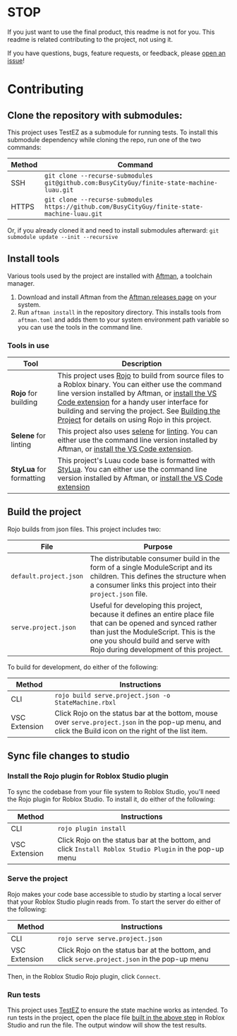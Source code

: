# STOP

If you just want to use the final product, this readme is not for you. This readme is related contributing to the project, not using it.

If you have questions, bugs, feature requests, or feedback, please [open an issue](https://github.com/BusyCityGuy/finite-state-machine-luau/issues)!

# Contributing

## Clone the repository with submodules:

This project uses TestEZ as a submodule for running tests. To install this submodule dependency while cloning the repo, run one of the two commands:

| Method | Command                                                                                       |
| ------ | --------------------------------------------------------------------------------------------- |
| SSH    | `git clone --recurse-submodules git@github.com:BusyCityGuy/finite-state-machine-luau.git`     |
| HTTPS  | `git clone --recurse-submodules https://github.com/BusyCityGuy/finite-state-machine-luau.git` |

Or, if you already cloned it and need to install submodules afterward:
`git submodule update --init --recursive`

## Install tools

Various tools used by the project are installed with [Aftman](https://github.com/LPGhatguy/aftman), a toolchain manager.

1. Download and install Aftman from the [Aftman releases page](https://github.com/LPGhatguy/aftman/releases/latest) on your system.
1. Run `aftman install` in the repository directory. This installs tools from `aftman.toml` and adds them to your system environment path variable so you can use the tools in the command line.

### Tools in use

| Tool                      | Description                                                                                                                                                                                                                                                                                                                                                                                                                                                                                                                                                                             |
| ------------------------- | --------------------------------------------------------------------------------------------------------------------------------------------------------------------------------------------------------------------------------------------------------------------------------------------------------------------------------------------------------------------------------------------------------------------------------------------------------------------------------------------------------------------------------------------------------------------------------------- |
| **Rojo** for building     | This project uses [Rojo](<[https://rojo.space/](https://rojo.space/)>) to build from source files to a Roblox binary. You can either use the command line version installed by Aftman, or [install the VS Code extension](<[https://marketplace.visualstudio.com/items?itemName=evaera.vscode-rojo](https://marketplace.visualstudio.com/items?itemName=evaera.vscode-rojo)>) for a handy user interface for building and serving the project. See [Building the Project](#build-the-project) for details on using Rojo in this project.                                                |
| **Selene** for linting    | This project also uses [selene](<[https://kampfkarren.github.io/selene/roblox.html](https://kampfkarren.github.io/selene/roblox.html)>) for [linting](<[https://owasp.org/www-project-devsecops-guideline/latest/01b-Linting-Code](https://owasp.org/www-project-devsecops-guideline/latest/01b-Linting-Code)>). You can either use the command line version installed by Aftman, or [install the VS Code extension](<[https://marketplace.visualstudio.com/items?itemName=Kampfkarren.selene-vscode](https://marketplace.visualstudio.com/items?itemName=Kampfkarren.selene-vscode)>). |
| **StyLua** for formatting | This project's Luau code base is formatted with [StyLua](<[https://github.com/JohnnyMorganz/StyLua](https://github.com/JohnnyMorganz/StyLua)>). You can either use the command line version installed by Aftman, or [install the VS Code extension](<[https://marketplace.visualstudio.com/items?itemName=JohnnyMorganz.stylua](https://marketplace.visualstudio.com/items?itemName=JohnnyMorganz.stylua)>)                                                                                                                                                                             |

## Build the project

Rojo builds from json files. This project includes two:

| File                   | Purpose                                                                                                                                                                                                                               |
| ---------------------- | ------------------------------------------------------------------------------------------------------------------------------------------------------------------------------------------------------------------------------------- |
| `default.project.json` | The distributable consumer build in the form of a single ModuleScript and its children. This defines the structure when a consumer links this project into their `project.json` file.                                                 |
| `serve.project.json`   | Useful for developing this project, because it defines an entire place file that can be opened and synced rather than just the ModuleScript. This is the one you should build and serve with Rojo during development of this project. |

To build for development, do either of the following:

| Method        | Instructions                                                                                                                                            |
| ------------- | ------------------------------------------------------------------------------------------------------------------------------------------------------- |
| CLI           | `rojo build serve.project.json -o StateMachine.rbxl`                                                                                                    |
| VSC Extension | Click Rojo on the status bar at the bottom, mouse over `serve.project.json` in the pop-up menu, and click the Build icon on the right of the list item. |

## Sync file changes to studio

### Install the Rojo plugin for Roblox Studio plugin

To sync the codebase from your file system to Roblox Studio, you'll need the Rojo plugin for Roblox Studio. To install it, do either of the following:

| Method        | Instructions                                                                                            |
| ------------- | ------------------------------------------------------------------------------------------------------- |
| CLI           | `rojo plugin install`                                                                                   |
| VSC Extension | Click Rojo on the status bar at the bottom, and click `Install Roblox Studio Plugin` in the pop-up menu |

### Serve the project

Rojo makes your code base accessible to studio by starting a local server that your Roblox Studio plugin reads from. To start the server do either of the following:

| Method        | Instructions                                                                                  |
| ------------- | --------------------------------------------------------------------------------------------- |
| CLI           | `rojo serve serve.project.json`                                                               |
| VSC Extension | Click Rojo on the status bar at the bottom, and click `serve.project.json` in the pop-up menu |

Then, in the Roblox Studio Rojo plugin, click `Connect`.

### Run tests

This project uses [TestEZ](https://roblox.github.io/testez/) to ensure the state machine works as intended. To run tests in the project, open the place file [built in the above step](#build-the-project) in Roblox Studio and run the file. The output window will show the test results.
